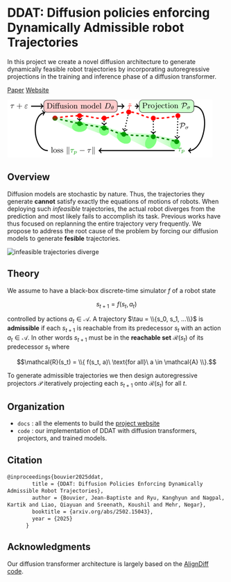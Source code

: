 # DDAT: Diffusion policies enforcing Dynamically Admissible robot Trajectories

In this project we create a novel diffusion architecture to generate dynamically feasible robot trajectories by incorporating autoregressive projections in the training and inference phase of a diffusion transformer.

[Paper](https://arxiv.org/pdf/2502.15043.pdf) [Website](https://iconlab.negarmehr.com/DDAT/)

![DDAT training loop](docs/pictures/DDAT_scheme.svg)


## Overview

Diffusion models are stochastic by nature.
Thus, the trajectories they generate **cannot** satisfy exactly the equations of motions of robots.
When deploying such *infeasible* trajectories, the actual robot diverges from the prediction and most likely fails to accomplish its task.
Previous works have thus focused on replanning the entire trajectory very frequently.
We propose to address the root cause of the problem by forcing our diffusion models to generate **fesible** trajectories.

![infeasible trajectories diverge](docs/videos/GO2_smaller_gif.gif)


## Theory

We assume to have a black-box discrete-time simulator $f$ of a robot state 

$$s_{t+1} = f(s_t, a_t)$$

controlled by actions $a_t \in \mathcal A$.
A trajectory $\tau = \\{s_0, s_1, ...\\}$ is **admissible** if each $s_{t+1}$ is reachable from its predecessor $s_t$ with an action $a_t \in \mathcal{A}$. In other words $s_{t+1}$ must be in the **reachable set** $\mathcal{R}(s_t)$ of its predecessor $s_t$ where

$$\mathcal{R}(s_t) = \\{ f(s_t, a)\ \text{for all}\ a \in \mathcal{A} \\}.$$

To generate admissible trajectories we then design autoregressive projectors $\mathcal P$ iteratively projecting each $s_{t+1}$ onto $\mathcal{R}(s_t)$ for all $t$.

## Organization

- `docs` : all the elements to build the [project website](https://iconlab.negarmehr.com/DDAT/)
- `code` : our implementation of DDAT with diffusion transformers, projectors, and trained models.


## Citation
```
@inproceedings{bouvier2025ddat,
        title = {DDAT: Diffusion Policies Enforcing Dynamically Admissible Robot Trajectories},
        author = {Bouvier, Jean-Baptiste and Ryu, Kanghyun and Nagpal, Kartik and Liao, Qiayuan and Sreenath, Koushil and Mehr, Negar},
        booktitle = {arxiv.org/abs/2502.15043},
        year = {2025}
      }
```

## Acknowledgments

Our diffusion transformer architecture is largely based on the [AlignDiff code](https://github.com/ZibinDong/AlignDiff-ICLR2024/tree/main).
